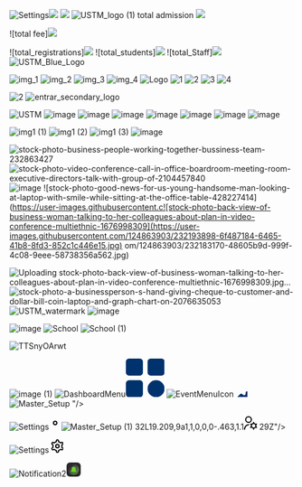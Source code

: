 ![Settings](https://github.com/chhavientrar/imageslink/assets/124863903/7b21a524-7a33-41a0-b79e-fb3d14233902)<img src="https://user-images.githubusercontent.com/124863903/218380010-ece680ea-ab8f-4f5c-affa-2a11f4a7ede3.svg"/>
<img src="https://user-images.githubusercontent.com/124863903/218380017-d36ee0f6-d3a7-4cfa-851f-cc0b380f05ba.svg"/>
![USTM_logo (1)](https://user-images.githubusercontent.com/124863903/218385611-41d3db19-2513-441d-b25f-73b43c77584f.svg)
total admission <img src="https://user-images.githubusercontent.com/124863903/218443245-07bfa721-278b-4240-bc28-2b75ca6a9e0f.svg"/>

![total fee]<img src="https://user-images.githubusercontent.com/124863903/218443443-be2ccba7-5394-4dd9-9aa6-18ac3a46b991.svg"/>

![total_registrations]<img src="https://user-images.githubusercontent.com/124863903/218443549-8e728fd4-3db4-4ef1-be4c-7ab1f94e9756.svg"/>
![total_students]<img src="https://user-images.githubusercontent.com/124863903/218443607-0a1ca43a-0242-49bd-8396-2ed885c5faba.svg"/>
![total_Staff]<img src="https://user-images.githubusercontent.com/124863903/218443633-607ebbee-90d9-4ffd-a330-f09a643b7f12.svg"/>
![USTM_Blue_Logo](https://user-images.githubusercontent.com/124863903/218665550-8d9d9812-3aae-477c-815f-b61f9d0aec12.svg)


![img_1](https://user-images.githubusercontent.com/124863903/218956686-e818660c-3a34-4847-90fe-b0268a8b9517.png)
![img_2](https://user-images.githubusercontent.com/124863903/218956701-9fbe54c6-3f8e-4d04-a61f-9a91f0f057a9.png)
![img_3](https://user-images.githubusercontent.com/124863903/218956727-6c82c640-9cf2-4d40-b9cf-084591bf5971.png)
![img_4](https://user-images.githubusercontent.com/124863903/218956741-2c8100a1-5366-496c-9c33-2cad858905f1.png)
![Logo](https://user-images.githubusercontent.com/124863903/218984310-3b0f3dd3-f598-4cfd-9311-f388e694e8ba.png)
![1](https://user-images.githubusercontent.com/124863903/218984373-8d799763-bb55-4f8c-9d1b-e4401ecf0745.png)
![2](https://user-images.githubusercontent.com/124863903/218984392-b2af53d6-3cf9-4809-8ded-4eb761b1462e.png)
![3](https://user-images.githubusercontent.com/124863903/218984469-fb29acc4-1511-482b-9eb8-b83b25a9a2ea.png)
![4](https://user-images.githubusercontent.com/124863903/218984514-8b0cc37a-7a6a-4aec-bac4-0c06461667c3.png)


![2](https://user-images.githubusercontent.com/124863903/218984446-b117525a-8b9b-48fd-bf28-eec9ffe3936d.png)
![entrar_secondary_logo](https://user-images.githubusercontent.com/124863903/219287196-e364586c-1383-4fd1-9316-d6e5ea3e739e.svg)


![USTM](https://user-images.githubusercontent.com/124863903/219842910-807af3f6-6fca-4982-b2ab-e509bff54c26.png)
![image](https://user-images.githubusercontent.com/124863903/229992478-59f2ed24-2b99-4cc6-bfbc-4b200a70138c.png)
![image](https://user-images.githubusercontent.com/124863903/230847712-71db2a13-5c62-4dc6-a404-60920d749b06.png)
![image](https://user-images.githubusercontent.com/124863903/230848195-8f76950d-91af-46fd-9042-1913b3e0ade1.png)
![image](https://user-images.githubusercontent.com/124863903/230888709-5addd2e3-e4c1-4472-8b07-e4d524c1c9b2.png)
![image](https://user-images.githubusercontent.com/124863903/231383276-36aa82ae-942d-41f4-b878-872da08abfdc.png)
![image](https://user-images.githubusercontent.com/124863903/231383375-45e431ae-3af9-4104-8059-9fb8cf68f79a.png)
![image](https://user-images.githubusercontent.com/124863903/231383456-776647ea-23b1-49d8-943f-e9927a40637e.png)


![img1 (1)](https://user-images.githubusercontent.com/124863903/231404589-6ef1ce51-d1a3-46fa-8ce3-b797efac5e9b.jpg)
![img1 (2)](https://user-images.githubusercontent.com/124863903/231404624-7254fd74-c734-4284-a10d-e84dd6c6fb79.jpg)
![img1 (3)](https://user-images.githubusercontent.com/124863903/231404646-7f5d2070-681c-4c0b-a25c-8e8c1a2760b7.jpg)
![image](https://user-images.githubusercontent.com/124863903/231466810-75466b08-6cf1-42ef-8c44-8441ef6c9be2.png)

![stock-photo-business-people-working-together-bussiness-team-232863427](https://user-images.githubusercontent.com/124863903/231656461-1c948837-74ae-433d-ad1d-12ca4527f635.jpg)
![stock-photo-video-conference-call-in-office-boardroom-meeting-room-executive-directors-talk-with-group-of-2104457840](https://user-images.githubusercontent.com/124863903/231759819-a9cd3274-a556-4b95-ab2b-7bf1eef55c14.jpg)
![image](https://user-images.githubusercontent.com/124863903/231661193-15359dc3-3c95-4155-949e-760d0d708c88.png)
![stock-photo-good-news-for-us-young-handsome-man-looking-at-laptop-with-smile-while-sitting-at-the-office-table-428227414](https://user-images.githubusercontent.c![stock-photo-back-view-of-business-woman-talking-to-her-colleagues-about-plan-in-video-conference-multiethnic-1676998309](https://user-images.githubusercontent.com/124863903/232193898-6f487184-6465-41b8-8fd3-852c1c446e15.jpg)
om/124863903/232183170-48605b9d-999f-4c08-9eee-58738356a562.jpg)


![Uploading stock-photo-back-view-of-business-woman-talking-to-her-colleagues-about-plan-in-video-conference-multiethnic-1676998309.jpg…]()
![stock-photo-a-businessperson-s-hand-giving-cheque-to-customer-and-dollar-bill-coin-laptop-and-graph-chart-on-2076635053](https://user-images.githubusercontent.com/124863903/232194336-7c6044a2-cda5-4a89-98b0-7aea918b2cca.jpg)
![USTM_watermark](https://user-images.githubusercontent.com/124863903/232382552-3bc106c5-718a-4c6b-af6d-7ab476ed86f5.png)
![image](https://user-images.githubusercontent.com/124863903/232471487-864faf99-a43a-4df2-abfb-50bae6ac7eb2.png)

![image](https://user-images.githubusercontent.com/124863903/235290921-71055691-f28e-4092-943c-adc5bedb5a83.png)
![School](https://github.com/chhavientrar/imageslink/assets/124863903/906594d1-4e03-4999-a6ce-3dc08275a61d)
![School (1)](https://github.com/chhavientrar/imageslink/assets/124863903/22c456dd-17a8-4315-a1c9-efd7982c9f57)

![TTSnyOArwt](https://github.com/chhavientrar/imageslink/assets/124863903/5f158eef-422a-42de-888a-908b2f3705e1)

![image (1)](https://github.com/chhavientrar/imageslink/assets/124863903/8cea99db-beca-4fa6-933a-8ba2c076c150)
![DashboardMenu](https://github.com/chhavientrar/imageslink/assets/124863903/cfdd67bb-df11-43ff-8308-94ed630d250c)<svg xmlns="http://www.w3.org/2000/svg" width="68.479" height="68.48" viewBox="0 0 68.479 68.48">
  <path id="Path_34896" data-name="Path 34896" d="M37.131,12.478V31.653a5.478,5.478,0,0,1-5.478,5.478H12.478A5.478,5.478,0,0,1,7,31.653V12.478A5.478,5.478,0,0,1,12.478,7H31.653A5.478,5.478,0,0,1,37.131,12.478ZM70,7H50.827a5.478,5.478,0,0,0-5.478,5.478V31.653a5.478,5.478,0,0,0,5.478,5.478H70a5.478,5.478,0,0,0,5.478-5.478V12.478A5.478,5.478,0,0,0,70,7ZM31.653,45.349H12.478A5.478,5.478,0,0,0,7,50.827V70a5.478,5.478,0,0,0,5.478,5.478H31.653A5.478,5.478,0,0,0,37.131,70V50.827A5.478,5.478,0,0,0,31.653,45.349Zm28.761,0A15.065,15.065,0,1,0,75.479,60.414,15.065,15.065,0,0,0,60.414,45.349Z" transform="translate(-7 -7)" fill="#00326d"/>
</svg>
![EventMenuIcon](https://github.com/chhavientrar/imageslink/assets/124863903/cd5e0807-5ee3-4088-bbe4-af1f96a65cc8)<svg xmlns="http://www.w3.org/2000/svg" width="23.996" height="23.231" viewBox="0 0 23.996 23.231">
  <path id="star_2_" data-name="star (2)" d="M23.836,8.794a3.179,3.179,0,0,0-3.067-2.226H16.4L15.073,2.432a3.227,3.227,0,0,0-6.146,0L7.6,6.568H3.231a3.227,3.227,0,0,0-1.9,5.832L4.887,15,3.535,19.187a3.228,3.228,0,0,0,4.984,3.594L12,20.219l3.482,2.559a3.227,3.227,0,0,0,4.983-3.591L19.113,15l3.56-2.6a3.177,3.177,0,0,0,1.163-3.606Zm-2.343,1.991-4.144,3.029a1,1,0,0,0-.362,1.116l1.575,4.87a1.227,1.227,0,0,1-1.9,1.365l-4.075-3a1,1,0,0,0-1.184,0l-4.075,3a1.227,1.227,0,0,1-1.9-1.365l1.58-4.87a1,1,0,0,0-.362-1.116L2.507,10.785a1.227,1.227,0,0,1,.724-2.217h5.1a1,1,0,0,0,.952-.694l1.55-4.831a1.227,1.227,0,0,1,2.336,0l1.55,4.831a1,1,0,0,0,.952.694h5.1a1.227,1.227,0,0,1,.724,2.217Z" transform="translate(-0.009 -0.19)<svg id="Group_35250" data-name="Group 35250" xmlns="http://www.w3.org/2000/svg" width="68.555" height="68.555" viewBox="0 0 68.555 68.555">
  <path id="Path_34889" data-name="Path 34889" d="M268.046,14.872l-2.679-.335q-.256-.7-.574-1.383l1.659-2.133a2.008,2.008,0,0,0-.165-2.653l-4.849-4.849a2.008,2.008,0,0,0-2.653-.165l-2.132,1.659q-.678-.318-1.384-.574l-.335-2.679A2.009,2.009,0,0,0,252.94,0h-6.857a2.008,2.008,0,0,0-1.993,1.76l-.335,2.679q-.7.256-1.384.574L240.24,3.354a2.008,2.008,0,0,0-2.653.165l-4.849,4.849a2,2,0,0,0-.374.522h1.552a6.035,6.035,0,0,1,5.979,5.278l.043.34.27-.21a6.024,6.024,0,0,1,7.96.5l6.845,6.845a6.035,6.035,0,0,1,.5,7.96l-.21.27.341.043a6.035,6.035,0,0,1,5.277,5.979v1.552a2,2,0,0,0,.522-.375l4.849-4.849a2.008,2.008,0,0,0,.165-2.653l-1.659-2.133q.318-.678.574-1.383l2.679-.335a2.008,2.008,0,0,0,1.76-1.993V16.865a2.008,2.008,0,0,0-1.76-1.993Z" transform="translate(-201.251 0)" fill="#00326d"/>
  <path id="Path_34890" data-name="Path 34890" d="M151.215,238.867a8.758,8.758,0,0,0-8.748,8.748c.44,11.589,17.058,11.586,17.5,0A8.758,8.758,0,0,0,151.215,238.867Z" transform="translate(-123.391 -206.884)" fill="#00326d"/>
  <path id="Path_34891" data-name="Path 34891" d="M53.888,117.39l-4.291-.537a22.942,22.942,0,0,0-1.168-2.814l2.657-3.415a2.008,2.008,0,0,0-.165-2.653l-6.845-6.845a2.008,2.008,0,0,0-2.653-.165l-3.415,2.657a22.875,22.875,0,0,0-2.814-1.168l-.537-4.291A2.008,2.008,0,0,0,32.664,96.4H22.983a2.008,2.008,0,0,0-1.993,1.759l-.537,4.291a22.946,22.946,0,0,0-2.814,1.168l-3.415-2.657a2.008,2.008,0,0,0-2.653.165l-6.845,6.845a2.008,2.008,0,0,0-.165,2.653l2.657,3.415a22.876,22.876,0,0,0-1.168,2.814l-4.291.537A2.008,2.008,0,0,0,0,119.383v9.681a2.008,2.008,0,0,0,1.759,1.993l4.291.537a22.944,22.944,0,0,0,1.168,2.814l-2.657,3.415a2.008,2.008,0,0,0,.165,2.653l6.845,6.845a2.008,2.008,0,0,0,2.653.165l3.415-2.657A22.884,22.884,0,0,0,20.453,146l.537,4.291a2.008,2.008,0,0,0,1.993,1.759h9.681a2.008,2.008,0,0,0,1.993-1.759L35.194,146a22.9,22.9,0,0,0,2.814-1.168l3.415,2.657a2.008,2.008,0,0,0,2.653-.165l6.845-6.845a2.008,2.008,0,0,0,.165-2.653l-2.657-3.415a22.872,22.872,0,0,0,1.168-2.814l4.291-.537a2.008,2.008,0,0,0,1.759-1.993v-9.681a2.008,2.008,0,0,0-1.759-1.993Zm-26.064,19.6a12.779,12.779,0,0,1-12.765-12.765c.642-16.911,24.89-16.906,25.53,0A12.779,12.779,0,0,1,27.824,136.988Z" transform="translate(0 -83.492)" fill="#00326d"/>
</svg>
![Master_Setup](https://github.com/chhavientrar/imageslink/assets/124863903/bf2746aa-4e5d-4176-bcef-8dc40163e7d9)
"/>
</svg>

![Settings](https://github.com/chhavientrar/imageslink/assets/124863903/56d38618-4cb5-412a-b934-4da0e4085bdc)<svg xmlns="http://www.w3.org/2000/svg" width="21.594" height="24" viewBox="0 0 21.594 24">
  <g id="settings_2_" data-name="settings (2)" transform="translate(-1.203)">
    <path id="Path_35179" data-name="Path 35179" d="M12,8a4,4,0,1,0,4,4A4,4,0,0,0,12,8Zm0,6a2,2,0,1,1,2-2A2,2,0,0,1,12,14Z"/>
    <path id="Path_35180" data-name="Path 35180" d="M21.294,13.9l-.444-.256a9.1,9.1,0,0,0,0-3.29l.444-.256a3,3,0,1,0-3-5.2l-.445.257A8.977,8.977,0,0,0,15,3.513V3A3,3,0,1,0,9,3v.513A8.977,8.977,0,0,0,6.152,5.159L5.7,4.9a3,3,0,1,0-3,5.2l.444.256a9.1,9.1,0,0,0,0,3.29L2.7,13.9a3,3,0,0,0,3,5.2l.445-.257A8.977,8.977,0,0,0,9,20.487V21a3,3,0,0,0,6,0v-.513a8.977,8.977,0,0,0,2.848-1.646l.447.258a3,3,0,1,0,3-5.2Zm-2.548-3.776a7.048,7.048,0,0,1,0,3.75,1,1,0,0,0,.464,1.133l1.084.626a1,1,0,1,1-1,1.733l-1.086-.628a1,1,0,0,0-1.215.165,6.984,6.984,0,0,1-3.243,1.875,1,1,0,0,0-.751.969V21a1,1,0,0,1-2,0V19.748a1,1,0,0,0-.751-.969A6.984,6.984,0,0,1,7.006,16.9a1,1,0,0,0-1.215-.165l-1.084.627a1,1,0,1,1-1-1.732L4.791,15a1,1,0,0,0,.464-1.133,7.048,7.048,0,0,1,0-3.75A1,1,0,0,0,4.79,8.992L3.706,8.366a1,1,0,0,1,1-1.733l1.086.628A1,1,0,0,0,7.006,7.1a6.984,6.984,0,0,1,3.243-1.875A1,1,0,0,0,11,4.252V3a1,1,0,1,1,2,0V4.252a1,1,0,0,0,.751.969A6.984,6.984,0,0,1,16.994,7.1a1,1,0,0,0,1.215.165l1.084-.627a1,1,0,1,1,1,1.7![Master_Setup (1)](https://github.com/chhavientrar/imageslink/assets/124863903/99c004f7-6260-4f93-9d0e-e53bd4ac47ca)
32L19.209,9a1,1,0,0,0-.463,1.1<svg xmlns="http://www.w3.org/2000/svg" width="23.197" height="24" viewBox="0 0 23.197 24">
  <path id="admin-alt_1_" data-name="admin-alt (1)" d="M8,12A6,6,0,1,0,2,6,6.006,6.006,0,0,0,8,12ZM8,2A4,4,0,1,1,4,6,4,4,0,0,1,8,2Zm.992,12.938a1,1,0,0,1-.869,1.116A7.006,7.006,0,0,0,2,23a1,1,0,1,1-2,0,9.008,9.008,0,0,1,7.876-8.93,1,1,0,0,1,1.116.869Zm13.7,4.195-.974-.562a4.584,4.584,0,0,0,0-3.144l.974-.562a1,1,0,0,0-1-1.732l-.973.562A4.972,4.972,0,0,0,18,12.1V11a1,1,0,1,0-2,0v1.1a4.983,4.983,0,0,0-2.723,1.594l-.973-.562a1,1,0,0,0-1,1.732l.974.562a4.584,4.584,0,0,0,0,3.144l-.974.562a1,1,0,1,0,1,1.732l.973-.562A4.972,4.972,0,0,0,16,21.9V23a1,1,0,0,0,2,0V21.9A4.983,4.983,0,0,0,20.723,20.3l.973.562a1,1,0,0,0,1-1.732ZM17,20a3,3,0,1,1,3-3A3,3,0,0,1,17,20Z" transform="translate(0.001)"/>
</svg>
29Z"/>


![Settings](https://github.com/chhavientrar/imageslink/assets/124863903/2bb7b10d-0770-473d-bb7c-1f31f9da25de)
<svg xmlns="http://www.w3.org/2000/svg" width="21.594" height="24" viewBox="0 0 21.594 24">
  <g id="settings_2_" data-name="settings (2)" transform="translate(-1.203)">
    <path id="Path_35179" data-name="Path 35179" d="M12,8a4,4,0,1,0,4,4A4,4,0,0,0,12,8Zm0,6a2,2,0,1,1,2-2A2,2,0,0,1,12,14Z"/>
    <path id="Path_35180" data-name="Path 35180" d="M21.294,13.9l-.444-.256a9.1,9.1,0,0,0,0-3.29l.444-.256a3,3,0,1,0-3-5.2l-.445.257A8.977,8.977,0,0,0,15,3.513V3A3,3,0,1,0,9,3v.513A8.977,8.977,0,0,0,6.152,5.159L5.7,4.9a3,3,0,1,0-3,5.2l.444.256a9.1,9.1,0,0,0,0,3.29L2.7,13.9a3,3,0,0,0,3,5.2l.445-.257A8.977,8.977,0,0,0,9,20.487V21a3,3,0,0,0,6,0v-.513a8.977,8.977,0,0,0,2.848-1.646l.447.258a3,3,0,1,0,3-5.2Zm-2.548-3.776a7.048,7.048,0,0,1,0,3.75,1,1,0,0,0,.464,1.133l1.084.626a1,1,0,1,1-1,1.733l-1.086-.628a1,1,0,0,0-1.215.165,6.984,6.984,0,0,1-3.243,1.875,1,1,0,0,0-.751.969V21a1,1,0,0,1-2,0V19.748a1,1,0,0,0-.751-.969A6.984,6.984,0,0,1,7.006,16.9a1,1,0,0,0-1.215-.165l-1.084.627a1,1,0,1,1-1-1.732L4.791,15a1,1,0,0,0,.464-1.133,7.048,7.048,0,0,1,0-3.75A1,1,0,0,0,4.79,8.992L3.706,8.366a1,1,0,0,1,1-1.733l1.086.628A1,1,0,0,0,7.006,7.1a6.984,6.984,0,0,1,3.243-1.875A1,1,0,0,0,11,4.252V3a1,1,0,1,1,2,0V4.252a1,1,0,0,0,.751.969A6.984,6.984,0,0,1,16.994,7.1a1,1,0,0,0,1.215.165l1.084-.627a1,1,0,1,1,1,1.732L19.209,9a1,1,0,0,0-.463,1.129Z"/>
  </g>
</svg>

  </g>
</svg>


![Notification2](https://github.com/chhavientrar/imageslink/assets/124863903/9533d6cb-d463-4b74-a4fe-97d3743909f7)<svg xmlns="http://www.w3.org/2000/svg" xmlns:xlink="http://www.w3.org/1999/xlink" width="25" height="25" viewBox="0 0 25 25">
  <defs>
    <linearGradient id="linear-gradient" x1="0.198" y1="0.167" x2="1.037" y2="1" gradientUnits="objectBoundingBox">
      <stop offset="0" stop-color="#fff" stop-opacity="0"/>
      <stop offset="1" stop-color="#71d127"/>
    </linearGradient>
  </defs>
  <g id="Group_37461" data-name="Group 37461" transform="translate(-7853 1136)">
    <rect id="Rectangle_11167" data-name="Rectangle 11167" width="25" height="25" rx="6" transform="translate(7853 -1136)" fill="#292929"/>
    <circle id="Ellipse_28" data-name="Ellipse 28" cx="9.5" cy="9.5" r="9.5" transform="translate(7856 -1133)" opacity="0.607" fill="url(#linear-gradient)"/>
    <g id="Group_37458" data-name="Group 37458" transform="translate(7860.5 -1129.5)">
      <path id="Path_37112" data-name="Path 37112" d="M132,343.332a2,2,0,1,1-2-2A2,2,0,0,1,132,343.332Zm0,0" transform="translate(-125 -333.332)" fill="#18a836"/>
      <path id="Path_37113" data-name="Path 37113" d="M192.5,2a.5.5,0,0,1-.5-.5V.5a.5.5,0,0,1,1,0v1A.5.5,0,0,1,192.5,2Zm0,0" transform="translate(-187.5)" fill="#18a836"/>
      <path id="Path_37114" data-name="Path 37114" d="M9.689,50.124A3.348,3.348,0,0,1,8.5,47.562V46.168a3.5,3.5,0,0,0-7,0v1.394A3.353,3.353,0,0,1,.306,50.128a.875.875,0,0,0,.569,1.54h8.25a.875.875,0,0,0,.565-1.544Zm0,0" transform="translate(0 -41.668)" fill="#71d127"/>
    </g>
  </g>
</svg>



